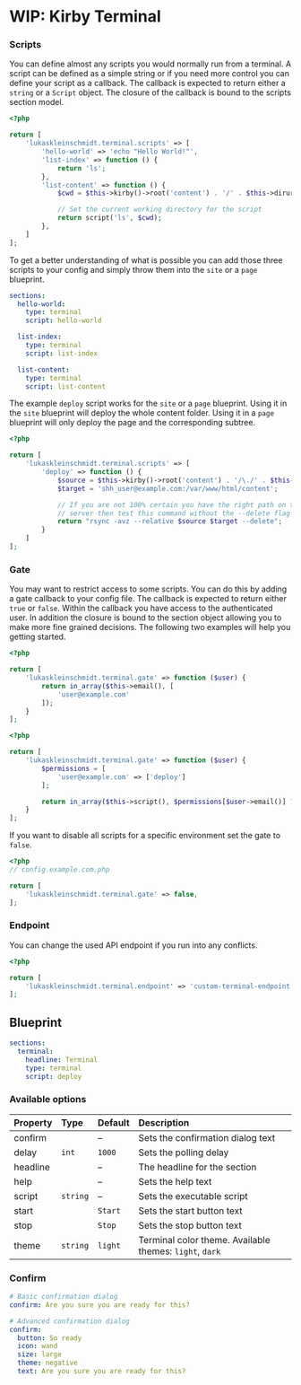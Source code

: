 # WIP: Kirby Terminal

### Scripts
You can define almost any scripts you would normally run from a terminal. A script can be defined as a simple string or if you need more control you can define your script as a callback. The callback is expected to return either a `string` or a `Script` object. The closure of the callback is bound to the scripts section model.

```php
<?php

return [
    'lukaskleinschmidt.terminal.scripts' => [
        'hello-world' => 'echo "Hello World!"',
        'list-index' => function () {
            return 'ls';
        },
        'list-content' => function () {
            $cwd = $this->kirby()->root('content') . '/' . $this->diruri();

            // Set the current working directory for the script
            return script('ls', $cwd);
        },
    ]
];
```

To get a better understanding of what is possible you can add those three scripts to your config and simply throw them into the `site` or a `page` blueprint.

```yml
sections:
  hello-world:
    type: terminal
    script: hello-world

  list-index:
    type: terminal
    script: list-index

  list-content:
    type: terminal
    script: list-content
```

The example `deploy` script works for the `site` or a `page` blueprint. Using it in the `site` blueprint will deploy the whole content folder. Using it in a `page` blueprint will only deploy the page and the corresponding subtree.

```php
<?php

return [
    'lukaskleinschmidt.terminal.scripts' => [
        'deploy' => function () {
            $source = $this->kirby()->root('content') . '/\./' . $this->diruri();
            $target = 'shh_user@example.com:/var/www/html/content';

            // If you are not 100% certain you have the right path on the remote
            // server then test this command without the --delete flag first
            return "rsync -avz --relative $source $target --delete";
        }
    ]
];
```

### Gate
You may want to restrict access to some scripts. You can do this by adding a gate callback to your config file. The callback is expected to return either `true` or `false`. Within the callback you have access to the authenticated user. In addition the closure is bound to the section object allowing you to make more fine grained decisions. The following two examples will help you getting started.

```php
<?php

return [
    'lukaskleinschmidt.terminal.gate' => function ($user) {
        return in_array($this->email(), [
            'user@example.com'
        ]);
    }
];
```

```php
<?php

return [
    'lukaskleinschmidt.terminal.gate' => function ($user) {
        $permissions = [
            'user@example.com' => ['deploy']
        ];

        return in_array($this->script(), $permissions[$user->email()] ?? []);
    }
];
```

If you want to disable all scripts for a specific environment set the gate to `false`.

```php
<?php
// config.example.com.php

return [
    'lukaskleinschmidt.terminal.gate' => false,
];
```

### Endpoint
You can change the used API endpoint if you run into any conflicts.

```php
<?php

return [
    'lukaskleinschmidt.terminal.endpoint' => 'custom-terminal-endpoint'
];
```

## Blueprint
```yml
sections:
  terminal:
    headline: Terminal
    type: terminal
    script: deploy
```

### Available options
Property | Type     | Default | Description
:--      | :--      | :--     | :--
confirm  |          | –       | Sets the confirmation dialog text
delay    | `int`    | `1000`  | Sets the polling delay
headline |          | –       | The headline for the section
help     |          | –       | Sets the help text
script   | `string` | –       | Sets the executable script
start    |          | `Start` | Sets the start button text
stop     |          | `Stop`  | Sets the stop button text
theme    | `string` | `light` | Terminal color theme. Available themes: `light`, `dark`

### Confirm

```yml
# Basic confirmation dialog
confirm: Are you sure you are ready for this?

# Advanced confirmation dialog
confirm:
  button: So ready
  icon: wand
  size: large
  theme: negative
  text: Are you sure you are ready for this?
```
